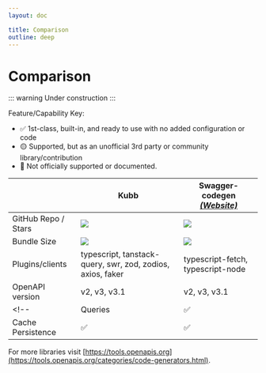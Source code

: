 ```yaml
---
layout: doc

title: Comparison
outline: deep
---
```



# Comparison

::: warning
 Under construction
:::


Feature/Capability Key:

- ✅ 1st-class, built-in, and ready to use with no added configuration or code
- 🟡 Supported, but as an unofficial 3rd party or community library/contribution
- 🛑 Not officially supported or documented.

|                         | Kubb                                                              | Swagger-codegen [_(Website)_][swagger-codegen]       |
|-------------------------|-------------------------------------------------------------------|------------------------------------------------------|
| GitHub Repo / Stars     | [![][stars-kubb]][gh-kubb]                                        | [![][stars-swagger-codegen]][gh-swagger-codegen]     |
| Bundle Size             | [![][bp-kubb]][bpl-kubb]                                          | [![][bp-swagger-codegen]][bpl-swagger-codegen]       |
| Plugins/clients         | typescript, tanstack-query, swr, zod, zodios, axios, faker        | typescript-fetch, typescript-node                    |
| OpenAPI version         | v2, v3, v3.1                                                      | v2, v3, v3.1                                         |  
<!-- | Queries                 | ✅                                       | ✅                                                    |
| Cache Persistence       | ✅                                       | ✅                                                    | -->

For more libraries visit [https://tools.openapis.org](https://tools.openapis.org/categories/code-generators.html).


[bpl-kubb]: https://bundlephobia.com/result?p=@kubb/core
[bp-kubb]: https://badgen.net/bundlephobia/minzip/@kubb/core?label=💾
[gh-kubb]: https://github.com/kubb-project/kubb
[stars-kubb]: https://img.shields.io/github/stars/kubb-project/kubb?label=%F0%9F%8C%9F

[swagger-codegen]: https://swagger.io/tools/swagger-codegen/
[bp-swagger-codegen]: https://badgen.net/bundlephobia/minzip/swagger-codegen?label=💾
[gh-swagger-codegen]: https://github.com/swagger-api/swagger-codegen
[stars-swagger-codegen]: https://img.shields.io/github/stars/swagger-api/swagger-codegen?label=%F0%9F%8C%9F
[bpl-swagger-codegen]: https://bundlephobia.com/result?p=swagger-codegen